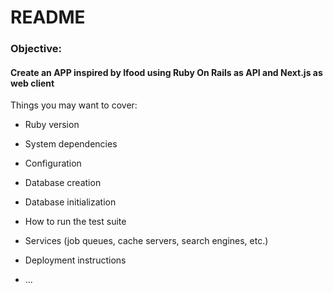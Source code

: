 # README

### Objective:

#### Create an APP inspired by Ifood using Ruby On Rails as API and Next.js as web client

Things you may want to cover:

* Ruby version

* System dependencies

* Configuration

* Database creation

* Database initialization

* How to run the test suite

* Services (job queues, cache servers, search engines, etc.)

* Deployment instructions

* ...
